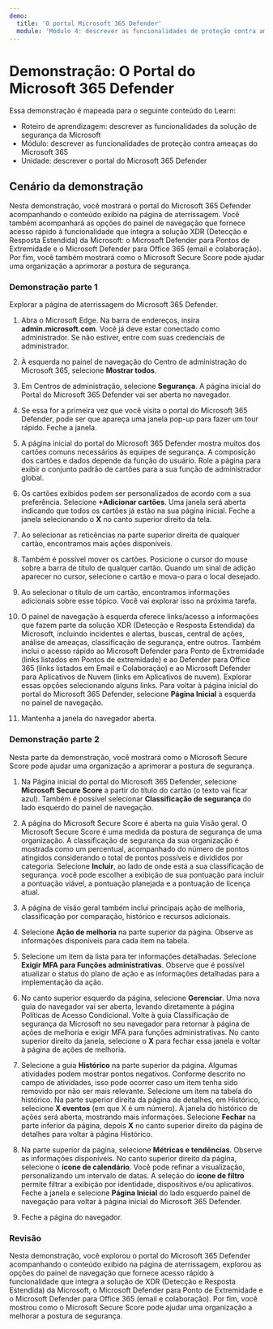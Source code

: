 ```yaml
---
demo:
  title: 'O portal Microsoft 365 Defender'
  module: 'Módulo 4: descrever as funcionalidades de proteção contra ameaças do Microsoft 365'
---
```




# <a name="demo-the-microsoft-365-defender-portal"></a>Demonstração: O Portal do Microsoft 365 Defender

Essa demonstração é mapeada para o seguinte conteúdo do Learn:

- Roteiro de aprendizagem: descrever as funcionalidades da solução de segurança da Microsoft
- Módulo: descrever as funcionalidades de proteção contra ameaças do Microsoft 365
- Unidade: descrever o portal do Microsoft 365 Defender

## <a name="demo-scenario"></a>Cenário da demonstração

Nesta demonstração, você mostrará o portal do Microsoft 365 Defender acompanhando o conteúdo exibido na página de aterrissagem. Você também acompanhará as opções do painel de navegação que fornece acesso rápido à funcionalidade que integra a solução XDR (Detecção e Resposta Estendida) da Microsoft: o Microsoft Defender para Pontos de Extremidade e o Microsoft Defender para Office 365 (email e colaboração).  Por fim, você também mostrará como o Microsoft Secure Score pode ajudar uma organização a aprimorar a postura de segurança.

### <a name="demo-part-1"></a>Demonstração parte 1

Explorar a página de aterrissagem do Microsoft 365 Defender.

1. Abra o Microsoft Edge. Na barra de endereços, insira **admin.microsoft.com**.  Você já deve estar conectado como administrador.  Se não estiver, entre com suas credenciais de administrador.

1. À esquerda no painel de navegação do Centro de administração do Microsoft 365, selecione **Mostrar todos**.

1. Em Centros de administração, selecione **Segurança**.  A página inicial do Portal do Microsoft 365 Defender vai ser aberta no navegador.  

1. Se essa for a primeira vez que você visita o portal do Microsoft 365 Defender, pode ser que apareça uma janela pop-up para fazer um tour rápido.  Feche a janela.

1. A página inicial do portal do Microsoft 365 Defender mostra muitos dos cartões comuns necessários às equipes de segurança. A composição dos cartões e dados depende da função do usuário. Role a página para exibir o conjunto padrão de cartões para a sua função de administrador global.

1. Os cartões exibidos podem ser personalizados de acordo com a sua preferência.  Selecione **+Adicionar cartões**. Uma janela será aberta indicando que todos os cartões já estão na sua página inicial.  Feche a janela selecionando o **X** no canto superior direito da tela.

1. Ao selecionar as reticências na parte superior direita de qualquer cartão, encontramos mais ações disponíveis.  

1. Também é possível mover os cartões. Posicione o cursor do mouse sobre a barra de título de qualquer cartão. Quando um sinal de adição aparecer no cursor, selecione o cartão e mova-o para o local desejado.

1. Ao selecionar o título de um cartão, encontramos informações adicionais sobre esse tópico. Você vai explorar isso na próxima tarefa.

1. O painel de navegação à esquerda oferece links/acesso a informações que fazem parte da solução XDR (Detecção e Resposta Estendida) da Microsoft, incluindo incidentes e alertas, buscas, central de ações, análise de ameaças, classificação de segurança, entre outros.  Também inclui o acesso rápido ao Microsoft Defender para Ponto de Extremidade (links listados em Pontos de extremidade) e ao Defender para Office 365 (links listados em Email e Colaboração) e ao Microsoft Defender para Aplicativos de Nuvem (links em Aplicativos de nuvem).  Explorar essas opções selecionando alguns links.   Para voltar à página inicial do portal do Microsoft 365 Defender, selecione **Página Inicial** à esquerda no painel de navegação.

1. Mantenha a janela do navegador aberta.

### <a name="demo-part-2"></a>Demonstração parte 2

Nesta parte da demonstração, você mostrará como o Microsoft Secure Score pode ajudar uma organização a aprimorar a postura de segurança.

1. Na Página inicial do portal do Microsoft 365 Defender, selecione **Microsoft Secure Score** a partir do título do cartão (o texto vai ficar azul).  Também é possível selecionar **Classificação de segurança** do lado esquerdo do painel de navegação.

1. A página do Microsoft Secure Score é aberta na guia Visão geral. O Microsoft Secure Score é uma medida da postura de segurança de uma organização. A classificação de segurança da sua organização é mostrada como um percentual, acompanhado do número de pontos atingidos considerando o total de pontos possíveis e divididos por categoria. Selecione **Incluir**, ao lado de onde está a sua classificação de segurança. você pode escolher a exibição de sua pontuação para incluir a pontuação viável, a pontuação planejada e a pontuação de licença atual.

1. A página de visão geral também inclui principais ação de melhoria, classificação por comparação, histórico e recursos adicionais.

1. Selecione **Ação de melhoria** na parte superior da página.  Observe as informações disponíveis para cada item na tabela.  

1. Selecione um item da lista para ter informações detalhadas.  Selecione **Exigir MFA para Funções administrativas**.  Observe que é possível atualizar o status do plano de ação e as informações detalhadas para a implementação da ação.

1. No canto superior esquerdo da página, selecione **Gerenciar**.  Uma nova guia do navegador vai ser aberta, levando diretamente à página Políticas de Acesso Condicional.  Volte à guia Classificação de segurança da Microsoft no seu navegador para retornar à página de ações de melhoria e exigir MFA para funções administrativas. No canto superior direito da janela, selecione o **X** para fechar essa janela e voltar à página de ações de melhoria.

1. Selecione a guia **Histórico** na parte superior da página.  Algumas atividades podem mostrar pontos negativos.  Conforme descrito no campo de atividades, isso pode ocorrer caso um item tenha sido removido por não ser mais relevante.  Selecione um item na tabela do histórico.  Na parte superior direita da página de detalhes, em Histórico, selecione **X eventos** (em que X é um número).  A janela do histórico de ações será aberta, mostrando mais informações.  Selecione **Fechar** na parte inferior da página, depois **X** no canto superior direito da página de detalhes para voltar à página Histórico.

1. Na parte superior da página, selecione **Métricas e tendências**.  Observe as informações disponíveis.  No canto superior direito da página, selecione o **ícone de calendário**.  Você pode refinar a visualização, personalizando um intervalo de datas.  A seleção do **ícone de filtro** permite filtrar a exibição por identidade, dispositivos e/ou aplicativos.  Feche a janela e selecione **Página Inicial** do lado esquerdo painel de navegação para voltar à página inicial do Microsoft 365 Defender.

1. Feche a página do navegador.

### <a name="review"></a>Revisão

Nesta demonstração, você explorou o portal do Microsoft 365 Defender acompanhando o conteúdo exibido na página de aterrissagem, explorou as opções do painel de navegação que fornece acesso rápido à funcionalidade que integra a solução de XDR (Detecção e Resposta Estendida) da Microsoft, o Microsoft Defender para Ponto de Extremidade e o Microsoft Defender para Office 365 (email e colaboração).  Por fim, você mostrou como o Microsoft Secure Score pode ajudar uma organização a melhorar a postura de segurança.
